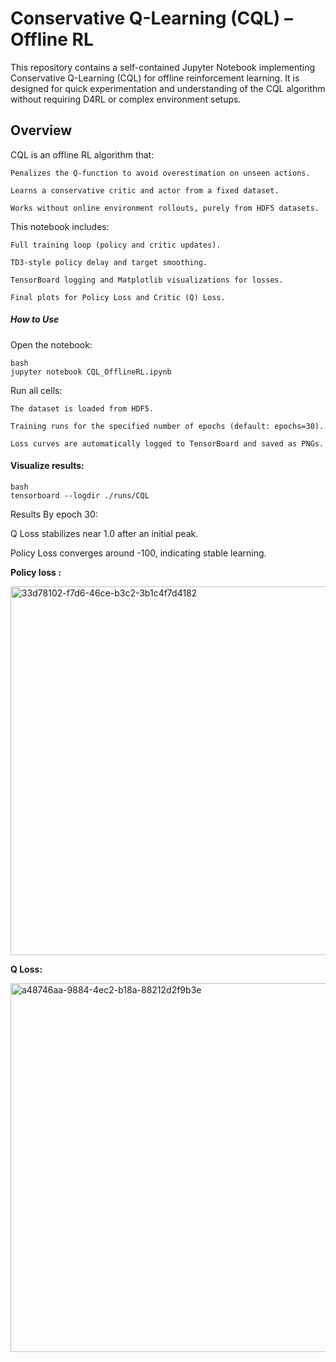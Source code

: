 # **Conservative Q-Learning (CQL) – Offline RL**

This repository contains a self-contained Jupyter Notebook implementing Conservative Q-Learning (CQL) for offline reinforcement learning.
It is designed for quick experimentation and understanding of the CQL algorithm without requiring D4RL or complex environment setups.

## **Overview**

CQL is an offline RL algorithm that:

    Penalizes the Q-function to avoid overestimation on unseen actions.
    
    Learns a conservative critic and actor from a fixed dataset.
    
    Works without online environment rollouts, purely from HDF5 datasets.
    

This notebook includes:

    Full training loop (policy and critic updates).
    
    TD3-style policy delay and target smoothing.
    
    TensorBoard logging and Matplotlib visualizations for losses.
    
    Final plots for Policy Loss and Critic (Q) Loss.

##### How to Use

Open the notebook:

    bash
    jupyter notebook CQL_OfflineRL.ipynb
   
   Run all cells:
   
    The dataset is loaded from HDF5.
    
    Training runs for the specified number of epochs (default: epochs=30).
    
    Loss curves are automatically logged to TensorBoard and saved as PNGs.

#### **Visualize results:**

    bash
    tensorboard --logdir ./runs/CQL

Results
By epoch 30:

Q Loss stabilizes near 1.0 after an initial peak.

Policy Loss converges around -100, indicating stable learning.

**Policy loss :**


<img width="989" height="590" alt="33d78102-f7d6-46ce-b3c2-3b1c4f7d4182" src="https://github.com/user-attachments/assets/cc1dca97-d371-4c3a-8999-8dc9f4f773e1" />


**Q Loss:**

<img width="989" height="590" alt="a48746aa-9884-4ec2-b18a-88212d2f9b3e" src="https://github.com/user-attachments/assets/ea5296af-7cba-4bd4-96d6-dcb7fd4fcd7d" />

